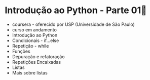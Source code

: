 #  Introdução ao Python - Parte 01:pushpin:



- coursera - oferecido por USP (Universidade de São Paulo)
- curso em andamento
- Introdução ao Python
- Condicionais - if...else
- Repetição - while
- Funções
- Depuração e refatoração
- Repetições Encaixadas
- Listas
- Mais sobre listas
